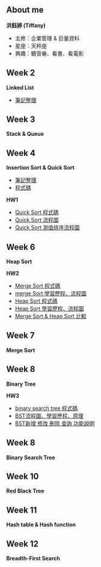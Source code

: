 About me
---------
**洪鈺婷 (Tiffany)**
* 主修：企業管理 & 巨量資料
* 星座：天秤座
* 興趣：聽音樂、看書、看電影



Week 2
---------
**Linked List**
* [筆記整理](https://github.com/tiffany1020/lesson/blob/master/Week2/%E7%AD%86%E8%A8%98.md)



Week 3
--------
**Stack & Queue**




Week 4
---------

**Insertion Sort & Quick Sort**
* [筆記整理](https://github.com/tiffany1020/lesson/blob/master/Week4/%E7%AD%86%E8%A8%98.md)
* [程式碼](https://github.com/tiffany1020/lesson/blob/master/Week4/QuickSort.py)


**HW1**
* [Quick Sort 程式碼](https://nbviewer.jupyter.org/github/tiffany1020/lesson/blob/master/Homework/Quick%20%20Sort.ipynb)
* [Quick Sort 流程圖](https://github.com/tiffany1020/lesson/blob/master/Homework/Quick%20Sort%20flowchart.jpg)
* [Quick Sort 測值排序流程圖](https://github.com/tiffany1020/lesson/blob/master/Homework/%E6%B8%AC%E5%80%BC%E6%8E%92%E5%BA%8F%E6%B5%81%E7%A8%8B.jpg)





Week 6
---------
**Heap Sort**

**HW2**
* [Merge Sort 程式碼](https://github.com/tiffany1020/lesson/blob/master/HW2/merge_sort_05153214.py)
* [merge Sort 學習歷程、流程圖](https://github.com/tiffany1020/lesson/blob/master/HW2/Merge%20sort%20%E5%AD%B8%E7%BF%92%E6%AD%B7%E7%A8%8B%E3%80%81%E6%B5%81%E7%A8%8B%E5%9C%96.ipynb)
* [Heap Sort 程式碼](https://github.com/tiffany1020/lesson/blob/master/HW2/heap_sort_05153214.py)
* [Heap Sort 學習歷程、流程圖](https://github.com/tiffany1020/lesson/blob/master/HW2/Heap%20sort%20%E5%AD%B8%E7%BF%92%E6%AD%B7%E7%A8%8B%E3%80%81%E6%B5%81%E7%A8%8B%E5%9C%96.ipynb)
* [Merge Sort & Heap Sort 比較](https://github.com/tiffany1020/lesson/blob/master/HW2/merge%20sort%20%26%20heap%20sort%20%E6%AF%94%E8%BC%83.md)


Week 7 
-------
**Merge Sort**


Week 8 
---------
**Binary Tree**

**HW3**
* [binary search tree 程式碼](https://github.com/tiffany1020/lesson/blob/master/HW3/binary_search_tree_05153214.py)
* [BST流程圖、學習歷程、原理](https://github.com/tiffany1020/lesson/blob/master/HW3/BST%E6%B5%81%E7%A8%8B%E5%9C%96%E3%80%81%E5%AD%B8%E7%BF%92%E6%AD%B7%E7%A8%8B%E3%80%81%E5%8E%9F%E7%90%86.ipynb)
* [BST新增 修改 刪除 查詢 功能說明](https://github.com/tiffany1020/lesson/blob/master/HW3/BST%E6%96%B0%E5%A2%9E%20%E4%BF%AE%E6%94%B9%20%E5%88%AA%E9%99%A4%20%E6%9F%A5%E8%A9%A2%20%E5%8A%9F%E8%83%BD%E8%AA%AA%E6%98%8E.md)


Week 8 
---------
**Binary Search Tree**


Week 10 
---------
**Red Black Tree**


Week 11 
---------
**Hash table & Hash function**

Week 12 
---------
**Breadth-First Search**
